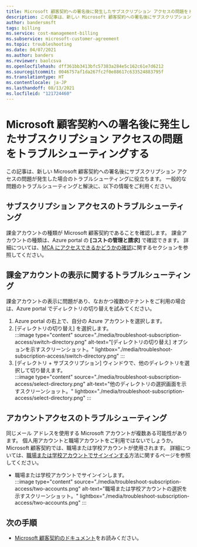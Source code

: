 ```yaml
---
title: Microsoft 顧客契約への署名後に発生したサブスクリプション アクセスの問題をトラブルシューティングする - Azure
description: この記事は、新しい Microsoft 顧客契約への署名後にサブスクリプション アクセスの問題が発生した場合のトラブルシューティングに役立ちます。
author: bandersmsft
tags: billing
ms.service: cost-management-billing
ms.subservice: microsoft-customer-agreement
ms.topic: troubleshooting
ms.date: 04/07/2021
ms.author: banders
ms.reviewer: baolcsva
ms.openlocfilehash: dff361bb3413bfc57383a284e5c162c61e7d6212
ms.sourcegitcommit: 0046757af1da267fc2f0e88617c633524883795f
ms.translationtype: HT
ms.contentlocale: ja-JP
ms.lasthandoff: 08/13/2021
ms.locfileid: "121724460"
---
```

# <a name="troubleshoot-subscription-access-after-you-sign-a-microsoft-customer-agreement"></a>Microsoft 顧客契約への署名後に発生したサブスクリプション アクセスの問題をトラブルシューティングする

この記事は、新しい Microsoft 顧客契約への署名後にサブスクリプション アクセスの問題が発生した場合のトラブルシューティングに役立ちます。 一般的な問題のトラブルシューティングと解決に、以下の情報をご利用ください。

## <a name="troubleshoot-subscription-access"></a>サブスクリプション アクセスのトラブルシューティング

課金アカウントの種類が Microsoft 顧客契約であることを確認します。 課金アカウントの種類は、Azure portal の **[コストの管理と請求]** で確認できます。 詳細については、[MCA にアクセスできるかどうかの確認](../understand/mca-understand-your-usage.md#check-access-to-a-microsoft-customer-agreement)に関するセクションを参照してください。

## <a name="troubleshoot-viewing-your-billing-account"></a>課金アカウントの表示に関するトラブルシューティング

課金アカウントの表示に問題があり、なおかつ複数のテナントをご利用の場合は、Azure portal でディレクトリの切り替えを試みてください。

1. Azure portal の右上で、自分の Azure アカウントを選択します。
1. [ディレクトリの切り替え] を選択します。  
    :::image type="content" source="./media/troubleshoot-subscription-access/switch-directory.png" alt-text="[ディレクトリの切り替え] オプションを示すスクリーンショット。" lightbox="./media/troubleshoot-subscription-access/switch-directory.png" :::
1. [ディレクトリ + サブスクリプション] ウィンドウで、他のディレクトリを選択して切り替えます。  
    :::image type="content" source="./media/troubleshoot-subscription-access/select-directory.png" alt-text="他のディレクトリの選択画面を示すスクリーンショット。" lightbox="./media/troubleshoot-subscription-access/select-directory.png" :::

## <a name="troubleshoot-account-access"></a>アカウントアクセスのトラブルシューティング

同じメール アドレスを使用する Microsoft アカウントが複数ある可能性があります。 個人用アカウントと職場アカウントをご利用ではないでしょうか。 Microsoft 顧客契約では、職場または学校アカウントが使用されます。 詳細については、[職場または学校アカウントでサインインする](https://support.microsoft.com/office/which-account-do-you-want-to-use-2b5bbd7a-7df6-4283-beff-8015e28eb7b9)方法に関するページを参照してください。

- 職場または学校アカウントでサインインします。  
    :::image type="content" source="./media/troubleshoot-subscription-access/two-accounts.png" alt-text="職場または学校アカウントの選択を示すスクリーンショット。" lightbox="./media/troubleshoot-subscription-access/two-accounts.png" :::

## <a name="next-steps"></a>次の手順

- [Microsoft 顧客契約のドキュメント](./index.yml)をお読みください。